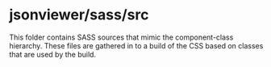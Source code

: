 # jsonviewer/sass/src

This folder contains SASS sources that mimic the component-class hierarchy. These files
are gathered in to a build of the CSS based on classes that are used by the build.
